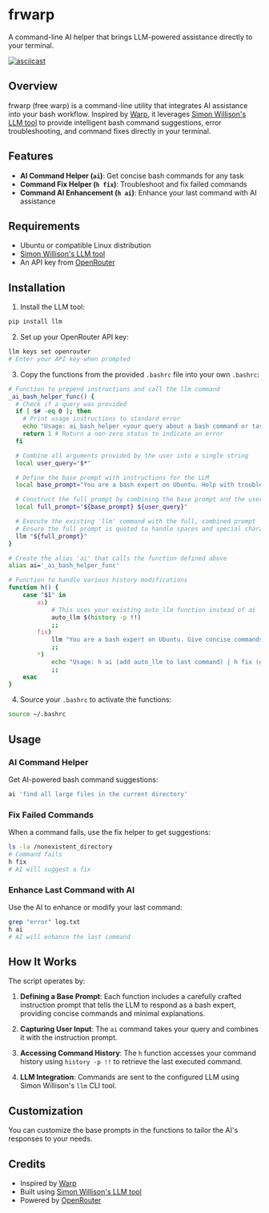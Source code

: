 # frwarp

A command-line AI helper that brings LLM-powered assistance directly to your terminal.

[![asciicast](https://asciinema.org/a/717384.svg)](https://asciinema.org/a/717384)

## Overview

frwarp (free warp) is a command-line utility that integrates AI assistance into your bash workflow. Inspired by [Warp](https://www.warp.dev/), it leverages [Simon Willison's LLM tool](https://github.com/simonw/llm) to provide intelligent bash command suggestions, error troubleshooting, and command fixes directly in your terminal.

## Features

- **AI Command Helper (`ai`)**: Get concise bash commands for any task
- **Command Fix Helper (`h fix`)**: Troubleshoot and fix failed commands
- **Command AI Enhancement (`h ai`)**: Enhance your last command with AI assistance

## Requirements

- Ubuntu or compatible Linux distribution
- [Simon Willison's LLM tool](https://github.com/simonw/llm)
- An API key from [OpenRouter](https://openrouter.ai/)

## Installation

1. Install the LLM tool:

```bash
pip install llm
```

2. Set up your OpenRouter API key:

```bash
llm keys set openrouter
# Enter your API key when prompted
```

3. Copy the functions from the provided `.bashrc` file into your own `.bashrc`:

```bash
# Function to prepend instructions and call the llm command
_ai_bash_helper_func() {
  # Check if a query was provided
  if [ $# -eq 0 ]; then
    # Print usage instructions to standard error
    echo "Usage: ai_bash_helper <your query about a bash command or task>" >&2
    return 1 # Return a non-zero status to indicate an error
  fi

  # Combine all arguments provided by the user into a single string
  local user_query="$*"

  # Define the base prompt with instructions for the LLM
  local base_prompt="You are a bash expert on Ubuntu. Help with troubleshooting when given an error. Give concise commands only. Don't explain unless asked. For explanations, use brief bullet points. One command solution when possible. No pleasantries."

  # Construct the full prompt by combining the base prompt and the user's query
  local full_prompt="${base_prompt} ${user_query}"

  # Execute the existing 'llm' command with the full, combined prompt
  # Ensure the full prompt is quoted to handle spaces and special characters correctly
  llm "${full_prompt}"
}

# Create the alias 'ai' that calls the function defined above
alias ai='_ai_bash_helper_func'

# Function to handle various history modifications
function h() {
    case "$1" in
        ai)
            # This uses your existing auto_llm function instead of ai
            auto_llm $(history -p !!)
            ;;
        fix)
            llm "You are a bash expert on Ubuntu. Give concise commands only. Don't explain unless asked. For explanations, use brief bullet points. One command solution when possible. No pleasantries. Fix this failed command: '$(history -p !!)'"
            ;;
        *)
            echo "Usage: h ai (add auto_llm to last command) | h fix (get suggestion to fix last command)"
            ;;
    esac
}
```

4. Source your `.bashrc` to activate the functions:

```bash
source ~/.bashrc
```

## Usage

### AI Command Helper

Get AI-powered bash command suggestions:

```bash
ai 'find all large files in the current directory'
```

### Fix Failed Commands

When a command fails, use the fix helper to get suggestions:

```bash
ls -la /nonexistent_directory
# Command fails
h fix
# AI will suggest a fix
```

### Enhance Last Command with AI

Use the AI to enhance or modify your last command:

```bash
grep "error" log.txt
h ai
# AI will enhance the last command
```

## How It Works

The script operates by:

1. **Defining a Base Prompt**: Each function includes a carefully crafted instruction prompt that tells the LLM to respond as a bash expert, providing concise commands and minimal explanations.

2. **Capturing User Input**: The `ai` command takes your query and combines it with the instruction prompt.

3. **Accessing Command History**: The `h` function accesses your command history using `history -p !!` to retrieve the last executed command.

4. **LLM Integration**: Commands are sent to the configured LLM using Simon Willison's `llm` CLI tool.

## Customization

You can customize the base prompts in the functions to tailor the AI's responses to your needs.

## Credits

- Inspired by [Warp](https://www.warp.dev/)
- Built using [Simon Willison's LLM tool](https://github.com/simonw/llm)
- Powered by [OpenRouter](https://openrouter.ai/)
